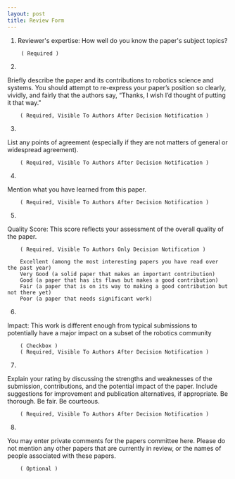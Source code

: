```yaml
---
layout: post
title: Review Form
---
```


1. Reviewer's expertise: How well do you know the paper's subject topics?

        ( Required )
        
2.  
Briefly describe the paper and its contributions to robotics science and systems. You should attempt to re-express your paper’s position so clearly, vividly, and fairly that the authors say, “Thanks, I wish I’d thought of putting it that way."

        ( Required, Visible To Authors After Decision Notification )
        
3.  
List any points of agreement (especially if they are not matters of general or widespread agreement).

        ( Required, Visible To Authors After Decision Notification )
        
4.  
Mention what you have learned from this paper.

        ( Required, Visible To Authors After Decision Notification )
        
5.  
Quality Score: This score reflects your assessment of the overall quality of the paper.

        ( Required, Visible To Authors Only Decision Notification )

        Excellent (among the most interesting papers you have read over the past year)
        Very Good (a solid paper that makes an important contribution)
        Good (a paper that has its flaws but makes a good contribution)
        Fair (a paper that is on its way to making a good contribution but not there yet)
        Poor (a paper that needs significant work)
6.  
Impact: This work is different enough from typical submissions to potentially have a major impact on a subset of the robotics community

        ( Checkbox )
        ( Required, Visible To Authors After Decision Notification )

7. 
Explain your rating by discussing the strengths and weaknesses of the submission, contributions, and the potential impact of the paper. Include suggestions for improvement and publication alternatives, if appropriate. Be thorough. Be fair. Be courteous.

        ( Required, Visible To Authors After Decision Notification )
        
8.  
You may enter private comments for the papers committee here. Please do not mention any other papers that are currently in review, or the names of people associated with these papers.

        ( Optional )
        